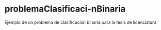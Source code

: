 # problemaClasificaci-nBinaria
Ejemplo de un problema de clasificación binaria para la tesis de licenciatura
